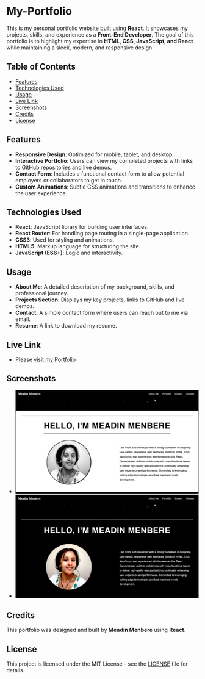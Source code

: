# My-Portfolio

This is my personal portfolio website built using **React**. It showcases my projects, skills, and experience as a **Front-End Developer**. The goal of this portfolio is to highlight my expertise in **HTML, CSS, JavaScript, and React** while maintaining a sleek, modern, and responsive design.

## Table of Contents

- [Features](#features)
- [Technologies Used](#technologies-used)
- [Usage](#usage)
- [Live Link](#Live-Link)
- [Screenshots](#screenshots)
- [Credits](#credits)
- [License](#license)
  

## Features

- **Responsive Design**: Optimized for mobile, tablet, and desktop.
- **Interactive Portfolio**: Users can view my completed projects with links to GitHub repositories and live demos.
- **Contact Form**: Includes a functional contact form to allow potential employers or collaborators to get in touch.
- **Custom Animations**: Subtle CSS animations and transitions to enhance the user experience.

## Technologies Used

- **React**: JavaScript library for building user interfaces.
- **React Router**: For handling page routing in a single-page application.
- **CSS3**: Used for styling and animations.
- **HTML5**: Markup language for structuring the site.
- **JavaScript (ES6+)**: Logic and interactivity.

## Usage

- **About Me**: A detailed description of my background, skills, and professional journey.
- **Projects Section**: Displays my key projects, links to GitHub and live demos.
- **Contact**: A simple contact form where users can reach out to me via email.
- **Resume**: A link to download my resume.

## Live Link
- [Please visit my Portfolio](https://whimsical-chebakia-7159d9.netlify.app/)


## Screenshots


- ![Screenshots](/src/assets/images/ssofwebsite/whiteeffect.png)
- ![Screenshots](/src/assets/images/ssofwebsite/blackeffect.png)

## Credits

This portfolio was designed and built by **Meadin Menbere** using **React**.

## License

This project is licensed under the MIT License - see the [LICENSE](LICENSE) file for details.

